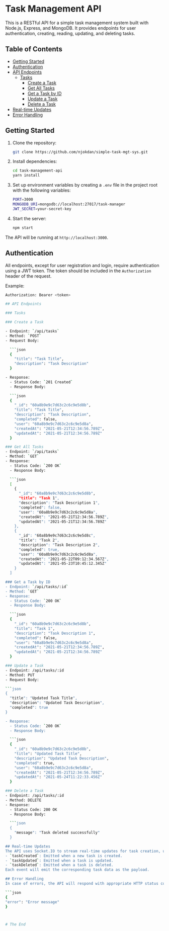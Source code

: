 # Task Management API

This is a RESTful API for a simple task management system built with Node.js, Express, and MongoDB. It provides endpoints for user authentication, creating, reading, updating, and deleting tasks.

## Table of Contents

- [Getting Started](#getting-started)
- [Authentication](#authentication)
- [API Endpoints](#api-endpoints)
  - [Tasks](#tasks)
    - [Create a Task](#create-a-task)
    - [Get All Tasks](#get-all-tasks)
    - [Get a Task by ID](#get-a-task-by-id)
    - [Update a Task](#update-a-task)
    - [Delete a Task](#delete-a-task)
- [Real-time Updates](#real-time-updates)
- [Error Handling](#error-handling)

## Getting Started

1. Clone the repository:

   ```bash
   git clone https://github.com/njokdan/simple-task-mgt-sys.git


2. Install dependencies:

   ```bash
   cd task-management-api
   yarn install

3. Set up environment variables by creating a `.env` file in the project root with the following variables:

   ```bash
   PORT=3000
   MONGODB_URI=mongodb://localhost:27017/task-manager
   JWT_SECRET=your-secret-key

4. Start the server:

   ```bash
   npm start

  The API will be running at `http://localhost:3000`.


## Authentication

All endpoints, except for user registration and login, require authentication using a JWT token. The token should be included in the `Authorization` header of the request.

Example:

  ```bash
  Authorization: Bearer <token>

## API Endpoints

### Tasks

### Create a Task

  - Endpoint: `/api/tasks`
  - Method: `POST`
  - Request Body:

    ```json
    {
      "title": "Task Title",
      "description": "Task Description"
    }

  - Response:
    - Status Code: `201 Created`
    - Response Body:

    ```json
    {
      "_id": "60a8b9e9c7d63c2c6c9e5d8b",
      "title": "Task Title",
      "description": "Task Description",
      "completed": false,
      "user": "60a8b9e9c7d63c2c6c9e5d8a",
      "createdAt": "2021-05-21T12:34:56.789Z",
      "updatedAt": "2021-05-21T12:34:56.789Z"
    }

### Get All Tasks
  - Endpoint: `/api/tasks`
  - Method: `GET`
  - Response:
    - Status Code: `200 OK`
    - Response Body:

    ```json
    [
      {
        "_id": "60a8b9e9c7d63c2c6c9e5d8b",
        "title": "Task 1",
        "description": "Task Description 1",
        "completed": false,
        "user": "60a8b9e9c7d63c2c6c9e5d8a",
        "createdAt": "2021-05-21T12:34:56.789Z",
        "updatedAt": "2021-05-21T12:34:56.789Z"
      },
      {
        "_id": "60a8b9e9c7d63c2c6c9e5d8c",
        "title": "Task 2",
        "description": "Task Description 2",
        "completed": true,
        "user": "60a8b9e9c7d63c2c6c9e5d8a",
        "createdAt": "2021-05-22T09:12:34.567Z",
        "updatedAt": "2021-05-23T10:45:12.345Z"
      }
    ]

### Get a Task by ID
  - Endpoint: `/api/tasks/:id`
  - Method: `GET`
  - Response:
    - Status Code: `200 OK`
    - Response Body:

    ```json
    {
      "_id": "60a8b9e9c7d63c2c6c9e5d8b",
      "title": "Task 1",
      "description": "Task Description 1",
      "completed": false,
      "user": "60a8b9e9c7d63c2c6c9e5d8a",
      "createdAt": "2021-05-21T12:34:56.789Z",
      "updatedAt": "2021-05-21T12:34:56.789Z"
    }

### Update a Task
  - Endpoint: /api/tasks/:id
  - Method: PUT
  - Request Body:

  ```json
  {
    "title": "Updated Task Title",
    "description": "Updated Task Description",
    "completed": true
  }

  - Response:
    - Status Code: `200 OK`
    - Response Body:

    ```json
    {
      "_id": "60a8b9e9c7d63c2c6c9e5d8b",
      "title": "Updated Task Title",
      "description": "Updated Task Description",
      "completed": true,
      "user": "60a8b9e9c7d63c2c6c9e5d8a",
      "createdAt": "2021-05-21T12:34:56.789Z",
      "updatedAt": "2021-05-24T11:22:33.456Z"
    }

### Delete a Task
  - Endpoint: /api/tasks/:id
  - Method: DELETE
  - Response:
    - Status Code: 200 OK
    - Response Body:

    ```json
    {
      "message": "Task deleted successfully"
    }

## Real-time Updates
The API uses Socket.IO to stream real-time updates for task creation, update, and deletion. Clients can connect to the Socket.IO server and listen for the following events:
  - `taskCreated`: Emitted when a new task is created.
  - `taskUpdated`: Emitted when a task is updated.
  - `taskDeleted`: Emitted when a task is deleted.
Each event will emit the corresponding task data as the payload.

## Error Handling
In case of errors, the API will respond with appropriate HTTP status codes and error messages in the following format:

```json
{
  "error": "Error message"
}



# The End

